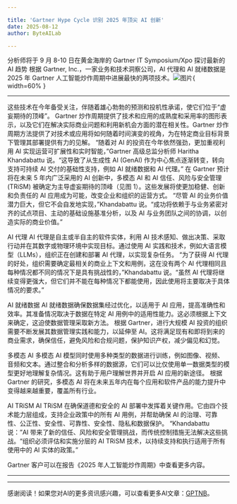 ```yaml
---

title: 'Gartner Hype Cycle 识别 2025 年顶尖 AI 创新'
date: 2025-08-12
author: ByteAILab

---
```


分析师将于 9 月 8-10 日在黄金海岸的 Gartner IT Symposium/Xpo 探讨最新的 AI 趋势
根据 Gartner, Inc.，一家业务和技术洞察公司，AI 代理和 AI 就绪数据是 2025 年 Gartner 人工智能炒作周期中进展最快的两项技术。![图片](https://ai-techpark.com/wp-content/uploads/Gartner-Hype-Cycle.jpg){ width=60% }

---
这些技术在今年备受关注，伴随着雄心勃勃的预测和投机性承诺，使它们位于“虚妄期待的顶峰”。
Gartner 炒作周期提供了技术和应用的成熟度和采用率的图形表示，以及它们在解决实际商业问题和利用新机会方面的潜在相关性。Gartner 炒作周期方法提供了对技术或应用将如何随着时间演变的视角，为在特定商业目标背景下管理其部署提供有力的见解。
“随着对 AI 的投资在今年依然强劲，更加重视利用 AI 实现运营可扩展性和实时智能，”Gartner 高级总监分析师 Haritha Khandabattu 说。“这导致了从生成性 AI (GenAI) 作为中心焦点逐渐转变，转向支持可持续 AI 交付的基础性支持，例如 AI 就绪数据和 AI 代理。”
在 Gartner 预计将在未来 5 年内广泛采用的 AI 创新中，多模态 AI 和 AI 信任、风险与安全管理 (TRiSM) 被确定为主导虚妄期待的顶峰（见图 1）。这些发展将使更加稳健、创新和负责任的 AI 应用成为可能，改变企业和组织的运营方式。
“尽管 AI 的业务价值潜力巨大，但它不会自发地实现，”Khandabattu 说。“成功将依赖于与业务紧密对齐的试点项目、主动的基础设施基准分析，以及 AI 与业务团队之间的协调，以创造实际的商业价值。”

AI 代理
AI 代理是自主或半自主的软件实体，利用 AI 技术感知、做出决策、采取行动并在其数字或物理环境中实现目标。通过使用 AI 实践和技术，例如大语言模型（LLMs），组织正在创建和部署 AI 代理，以实现复杂任务。
“为了获得 AI 代理的好处，组织需要确定最相关的商业上下文和用例，这在没有两个 AI 代理相同且每种情况都不同的情况下是具有挑战性的，”Khandabattu 说。“虽然 AI 代理将继续变得更强大，但它们并不能在每种情况下都能使用，因此使用将主要取决于具体情况的要求。”

AI 就绪数据
AI 就绪数据确保数据集经过优化，以适用于 AI 应用，提高准确性和效率。其准备情况取决于数据在特定 AI 用例中的适用性能力。这必须根据上下文来确定，这迫使数据管理采取新方法。
根据 Gartner，进行大规模 AI 投资的组织需要不断发展其数据管理实践和能力，以延伸至 AI。这将满足现有和即将到来的商业需求，确保信任，避免风险和合规问题，保护知识产权，减少偏见和幻觉。

多模态 AI
多模态 AI 模型同时使用多种类型的数据进行训练，例如图像、视频、音频和文本。通过整合和分析多样的数据源，它们可以比仅使用单一数据类型的模型更好地理解复杂情况。这有助于用户理解世界并开启 AI 应用的新途径。
根据 Gartner 的研究，多模态 AI 将在未来五年内在每个应用和软件产品的能力提升中变得越来越重要，覆盖所有行业。

AI TRiSM
AI TRiSM 在确保道德和安全的 AI 部署中发挥着关键作用。它由四个技术能力层组成，支持企业政策中的所有 AI 用例，并帮助确保 AI 的治理、可靠性、公正性、安全性、可靠性、安全性、隐私和数据保护。
“Khandabattu 说：”AI 带来了新的信任、风险和安全管理挑战，而传统控制措施无法解决这些挑战。“组织必须评估和实施分层的 AI TRiSM 技术，以持续支持和执行适用于所有使用中的 AI 实体的政策。”

Gartner 客户可以在报告《2025 年人工智能炒作周期》中查看更多内容。

---
---
感谢阅读！如果您对AI的更多资讯感兴趣，可以查看更多AI文章：[GPTNB](https://gptnb.com)。